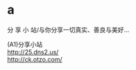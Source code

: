 # a
分 享 小 站/与你分享一切真实、善良与美好…　
<p>(A1)分享小站<br />
  <a href="http://25.dns2.us/" target="_blank">http://25.dns2.us/</a><br />
<a href="http://ck.otzo.com/" target="_blank">http://ck.otzo.com/</a>
</p>
